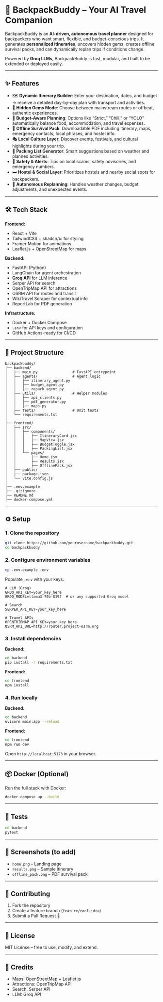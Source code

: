 # 🎒 BackpackBuddy – Your AI Travel Companion

BackpackBuddy is an **AI-driven, autonomous travel planner** designed for backpackers who want smart, flexible, and budget-conscious trips. It generates **personalized itineraries**, uncovers hidden gems, creates offline survival packs, and can dynamically replan trips if conditions change.

Powered by **Groq LLMs**, BackpackBuddy is fast, modular, and built to be extended or deployed easily.

---

## ✨ Features

* 🗺️ **Dynamic Itinerary Builder**: Enter your destination, dates, and budget → receive a detailed day-by-day plan with transport and activities.
* 💎 **Hidden Gems Mode**: Choose between mainstream routes or offbeat, authentic experiences.
* 💸 **Budget-Aware Planning**: Options like “Strict,” “Chill,” or “YOLO” automatically balance food, accommodation, and travel expenses.
* 📶 **Offline Survival Pack**: Downloadable PDF including itinerary, maps, emergency contacts, local phrases, and hostel info.
* 🎭 **Local Culture Layer**: Discover events, festivals, and cultural highlights during your trip.
* 🎒 **Packing List Generator**: Smart suggestions based on weather and planned activities.
* 🚨 **Safety & Alerts**: Tips on local scams, safety advisories, and emergency numbers.
* 🛏️ **Hostel & Social Layer**: Prioritizes hostels and nearby social spots for backpackers.
* 🔄 **Autonomous Replanning**: Handles weather changes, budget adjustments, and unexpected events.

---

## 🛠️ Tech Stack

**Frontend:**

* React + Vite
* TailwindCSS + shadcn/ui for styling
* Framer Motion for animations
* Leaflet.js + OpenStreetMap for maps

**Backend:**

* FastAPI (Python)
* LangChain for agent orchestration
* **Groq API** for LLM inference
* Serper API for search
* OpenTripMap API for attractions
* OSRM API for routes and transit
* WikiTravel Scraper for contextual info
* ReportLab for PDF generation

**Infrastructure:**

* Docker + Docker Compose
* `.env` for API keys and configuration
* GitHub Actions-ready for CI/CD

---

## 📂 Project Structure

```
backpackbuddy/
│── backend/
│   ├── main.py                # FastAPI entrypoint
│   ├── agents/                # Agent logic
│   │   ├── itinerary_agent.py
│   │   ├── budget_agent.py
│   │   ├── repack_agent.py
│   ├── utils/                 # Helper modules
│   │   ├── api_clients.py
│   │   ├── pdf_generator.py
│   │   ├── maps.py
│   ├── tests/                 # Unit tests
│   └── requirements.txt
│
│── frontend/
│   ├── src/
│   │   ├── components/
│   │   │   ├── ItineraryCard.jsx
│   │   │   ├── MapView.jsx
│   │   │   ├── BudgetToggle.jsx
│   │   │   ├── PackingList.jsx
│   │   └── pages/
│   │       ├── Home.jsx
│   │       ├── Results.jsx
│   │       ├── OfflinePack.jsx
│   ├── public/
│   ├── package.json
│   └── vite.config.js
│
│── .env.example
│── .gitignore
│── README.md
│── docker-compose.yml
```

---

## ⚙️ Setup

### 1. Clone the repository

```bash
git clone https://github.com/yourusername/backpackbuddy.git
cd backpackbuddy
```

### 2. Configure environment variables

```bash
cp .env.example .env
```

Populate `.env` with your keys:

```env
# LLM (Groq)
GROQ_API_KEY=your_key_here
GROQ_MODEL=llama3-70b-8192  # or any supported Groq model

# Search
SERPER_API_KEY=your_key_here

# Travel APIs
OPENTRIPMAP_API_KEY=your_key_here
OSRM_API_URL=http://router.project-osrm.org
```

### 3. Install dependencies

**Backend:**

```bash
cd backend
pip install -r requirements.txt
```

**Frontend:**

```bash
cd frontend
npm install
```

### 4. Run locally

**Backend:**

```bash
cd backend
uvicorn main:app --reload
```

**Frontend:**

```bash
cd frontend
npm run dev
```

Open `http://localhost:5173` in your browser.

---

## 📦 Docker (Optional)

Run the full stack with Docker:

```bash
docker-compose up --build
```

---

## 🧪 Tests

```bash
cd backend
pytest
```

---

## 📸 Screenshots (to add)

* `home.png` – Landing page
* `results.png` – Sample itinerary
* `offline_pack.png` – PDF survival pack

---

## 🤝 Contributing

1. Fork the repository
2. Create a feature branch (`feature/cool-idea`)
3. Submit a Pull Request 🚀

---

## 📜 License

MIT License – free to use, modify, and extend.

---

## 🙌 Credits

* Maps: OpenStreetMap + Leaflet.js
* Attractions: OpenTripMap API
* Search: Serper API
* LLM: Groq API
